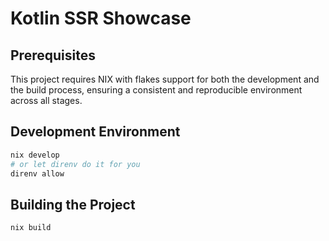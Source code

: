 # Kotlin SSR Showcase

## Prerequisites

This project requires NIX with flakes support for both the development and the build process, ensuring a consistent and reproducible environment across all stages.

## Development Environment

```bash
nix develop
# or let direnv do it for you
direnv allow
```

## Building the Project

```bash
nix build
```
